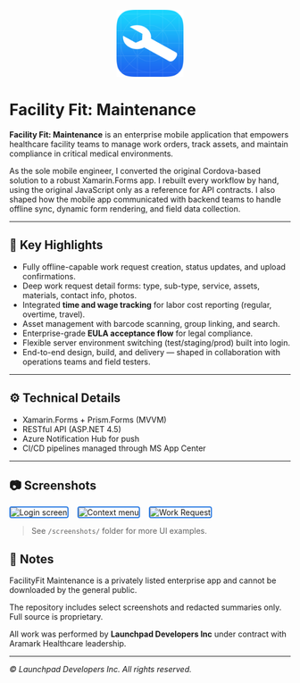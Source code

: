 <p align="center">
  <img src="./screenshots/app-icon.png" alt="App Icon" width="120" />
</p>

# Facility Fit: Maintenance

**Facility Fit: Maintenance** is an enterprise mobile application that empowers healthcare facility teams to manage work orders, track assets, and maintain compliance in critical medical environments.

As the sole mobile engineer, I converted the original Cordova-based solution to a robust Xamarin.Forms app. I rebuilt every workflow by hand, using the original JavaScript only as a reference for API contracts. I also shaped how the mobile app communicated with backend teams to handle offline sync, dynamic form rendering, and field data collection.

---

## 📌 **Key Highlights**
- Fully offline-capable work request creation, status updates, and upload confirmations.
- Deep work request detail forms: type, sub-type, service, assets, materials, contact info, photos.
- Integrated **time and wage tracking** for labor cost reporting (regular, overtime, travel).
- Asset management with barcode scanning, group linking, and search.
- Enterprise-grade **EULA acceptance flow** for legal compliance.
- Flexible server environment switching (test/staging/prod) built into login.
- End-to-end design, build, and delivery — shaped in collaboration with operations teams and field testers.

---

## ⚙️ **Technical Details**
- Xamarin.Forms + Prism.Forms (MVVM)
- RESTful API (ASP.NET 4.5)
- Azure Notification Hub for push
- CI/CD pipelines managed through MS App Center

---

## 📷 **Screenshots**

<div style="display: flex; gap: 1rem;">
  <img src="/screenshots/maintenance-01.png" alt="Login screen" style="border: 2px solid #2A7AE2; border-radius: 4px;">
  <img src="/screenshots/maintenance-05.png" alt="Context menu" style="border: 2px solid #2A7AE2; border-radius: 4px;">
  <img src="/screenshots/maintenance-11.png" alt="Work Request" style="border: 2px solid #2A7AE2; border-radius: 4px;">
</div>

> See `/screenshots/` folder for more UI examples.

## 🔐 Notes


FacilityFit Maintenance is a privately listed enterprise app and cannot be downloaded by the general public.

The repository includes select screenshots and redacted summaries only. Full source is proprietary.

All work was performed by **Launchpad Developers Inc** under contract with Aramark Healthcare leadership.

---

_© Launchpad Developers Inc. All rights reserved._


